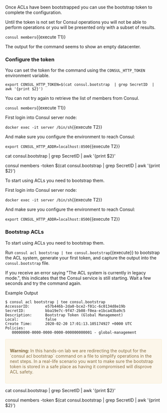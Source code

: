 
Once ACLs have been bootstrapped you can use the bootstrap token to complete the configuration.

Until the token is not set for Consul operations you will not be able to perform operations or you will be presented only with a subset of results.

`consul members`{{execute T1}}

The output for the command seems to show an empty datacenter.

### Configure the token

You can set the token for the command using the `CONSUL_HTTP_TOKEN` environment variable.

`export CONSUL_HTTP_TOKEN=$(cat consul.bootstrap  | grep SecretID  | awk '{print $2}')`

You can not try again to retrieve the list of members from Consul.

`consul members`{{execute T1}}




First login into Consul server node:

`docker exec -it server /bin/sh`{{execute T2}}

And make sure you configure the environment to reach Consul:

`export CONSUL_HTTP_ADDR=localhost:8500`{{execute T2}}

cat consul.bootstrap  | grep SecretID  | awk '{print $2}'

consul members -token $(cat consul.bootstrap  | grep SecretID  | awk '{print $2}')

To start using ACLs you need to bootstrap them.

First login into Consul server node:

`docker exec -it server /bin/sh`{{execute T2}}

And make sure you configure the environment to reach Consul:

`export CONSUL_HTTP_ADDR=localhost:8500`{{execute T2}}


### Bootstrap ACLs

To start using ACLs you need to bootstrap them.

Run `consul acl bootstrap | tee consul.bootstrap`{{execute}} to bootstrap the ACL system, generate your first token, and capture the output into the `consul.bootstrap` file.

If you receive an error saying "The ACL system is currently in legacy mode.", this indicates that the Consul service is still starting. Wait a few seconds and try the command again.

Example Output

```
$ consul acl bootstrap | tee consul.bootstrap
AccessorID:       e57b446b-2da0-bce2-f01c-6c0134d8e19b
SecretID:         bba19e7c-9f47-2b08-f0ea-e1bca43ba9c5
Description:      Bootstrap Token (Global Management)
Local:            false
Create Time:      2020-02-20 17:01:13.105174927 +0000 UTC
Policies:
   00000000-0000-0000-0000-000000000001 - global-management
```

<div style="background-color:#fcf6ea; color:#866d42; border:1px solid #f8ebcf; padding:1em; border-radius:3px;">
  <p><strong>Warning: </strong>
  In this hands-on lab we are redirecting the output for the `consul acl bootstrap` command on a file to simplify operations in the next steps. In a real-life scenario you want to make sure the bootstrap token is stored in a safe place as having it compromised will disprove ACL safety.
</p></div>


cat consul.bootstrap  | grep SecretID  | awk '{print $2}'

consul members -token $(cat consul.bootstrap  | grep SecretID  | awk '{print $2}')